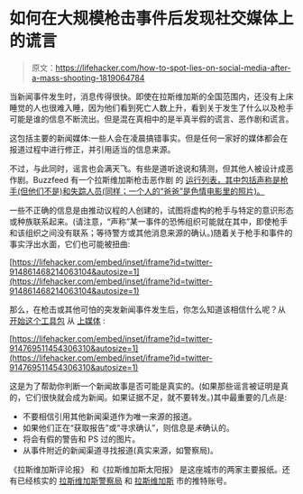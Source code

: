 # 如何在大规模枪击事件后发现社交媒体上的谎言

> 原文：<https://lifehacker.com/how-to-spot-lies-on-social-media-after-a-mass-shooting-1819064784>

当新闻事件发生时，消息传得很快。即使在拉斯维加斯的全国范围内，还没有上床睡觉的人也很难入睡，因为他们看到死亡人数上升，看到关于发生了什么以及枪手可能是谁的信息不断流出。但是混在真相中的是半真半假的谎言、恶作剧和谎言。

这包括主要的新闻媒体:一些人会在凌晨搞错事实。但是任何一家好的媒体都会在报道过程中进行修正，并引用适当的信息来源。

不过，与此同时，谣言也会满天飞。有些是道听途说和猜测，但其他人被设计成恶作剧。Buzzfeed 有一个拉斯维加斯枪击恶作剧 的 [运行列表，其中包括声称是枪手(但他们不是)和失踪人员(同样；一个人的“爸爸”是色情电影里的照片)。](https://www.buzzfeed.com/ryanhatesthis/here-are-all-the-hoaxes-being-spread-about-the-las-vegas?utm_term=.su7JvXAbe#.as7mb1ZdA)

一些不正确的信息是由推动议程的人创建的，试图将虚构的枪手与特定的意识形态或种族联系起来。(请注意，“声称”某一事件的恐怖组织可能就在其中，即使枪手和该组织之间没有联系；等待警方或其他消息来源的确认。)随着关于枪手和事件的事实浮出水面，它们也可能被扭曲:

 [https://lifehacker.com/embed/inset/iframe?id=twitter-914861468214063104&autosize=1](https://lifehacker.com/embed/inset/iframe?id=twitter-914861468214063104&autosize=1) 

那么，在枪击或其他可怕的突发新闻事件发生后，你怎么知道该相信什么呢？从 [开始这个工具包](http://www.wnyc.org/story/breaking-news-consumers-handbook-pdf/) 从 [上媒体](http://www.wnyc.org/shows/otm/) :

 [https://lifehacker.com/embed/inset/iframe?id=twitter-914769511454306310&autosize=1](https://lifehacker.com/embed/inset/iframe?id=twitter-914769511454306310&autosize=1) 

这是为了帮助你判断一个新闻故事是否可能是真实的。(如果那些谣言被证明是真的，它们很快就会成为新闻。如果证据不足，就不要转发。)其中最重要的几点是:

*   不要相信引用其他新闻渠道作为唯一来源的报道。
*   如果他们正在“获取报告”或“寻求确认”，则信息是*未*确认的。
*   将会有假的警告和 PS 过的图片。
*   从事件附近的新闻渠道寻找报道(真实来源，如警察局)。

《拉斯维加斯评论报》 和《拉斯维加斯太阳报》 是这座城市的两家主要报纸。还有已经核实的 [拉斯维加斯警察局](https://twitter.com/LVMPD) 和 [拉斯维加斯](https://twitter.com/CityOfLasVegas) 市的推特账号。